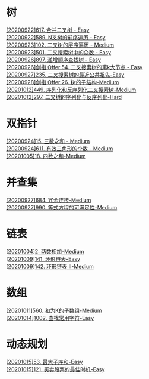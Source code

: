 # 树
[[20200922]617. 合并二叉树 - Easy](./树/617.%20合并二叉树%20-%20Easy.md)  
[[20200922]589. N叉树的前序遍历 - Easy](./树/589.%20N叉树的前序遍历%20-%20Easy.md)  
[[20200923]102. 二叉树的层序遍历 - Medium](./树/102.%20二叉树的层序遍历%20-%20Medium.md)  
[[20200923]501. 二叉搜索树中的众数 - Easy](501.%20二叉搜索树中的众数%20-%20Easy.md)  
[[20200926]897. 递增顺序查找树 - Easy](./树/897.%20递增顺序查找树%20-%20Easy.md)  
[[20200926]剑指 Offer 54. 二叉搜索树的第k大节点 - Easy](./树/剑指%20Offer%2054.%20二叉搜索树的第k大节点%20-%20Easy.md)  
[[20200927]235. 二叉搜索树的最近公共祖先-Easy](./树/235.%20二叉搜索树的最近公共祖先-Easy.md)   
[[20200928]剑指 Offer 26. 树的子结构-Medium](./树/剑指%20Offer%2026.%20树的子结构-Medium.md)  
[[20201012]449. 序列化和反序列化二叉搜索树-Medium](树/449.%20序列化和反序列化二叉搜索树-Medium.md)  
[[20201012]297. 二叉树的序列化与反序列化-Hard](树/297.%20二叉树的序列化与反序列化-Hard.md)
  
# 双指针
[[20200924]15. 三数之和 - Medium](双指针/15.%20三数之和%20-%20Medium.md)  
[[20200924]611. 有效三角形的个数 - Medium](./双指针/611.%20有效三角形的个数%20-%20Medium.md)  
[[20201005]18. 四数之和-Medium](双指针/18.%20四数之和-medium.md)   

# 并查集
[[20200927]684. 冗余连接-Medium](并查集/684.%20冗余连接-Medium.md)  
[[20200927]990. 等式方程的可满足性-Medium](并查集/990.%20等式方程的可满足性-Medium.md)

# 链表
[[20201004]2. 两数相加-Medium](链表/2.%20两数相加-Medium.md)   
[[20201009]141. 环形链表-Easy](链表/141.%20环形链表-Easy.md)  
[[20201009]142. 环形链表 II-Medium](链表/141.%20环形链表-Easy.md)
# 数组
[[20201011]560. 和为K的子数组-Medium](数组/560.%20和为K的子数组-Medium.md)  
[[20201014]1002. 查找常用字符-Easy](数组/1002.%20查找常用字符-Easy.md)  

# 动态规划
[[20201015]53. 最大子序和-Easy](动态规划/53.%20最大子序和-Easy)  
[[20201015]121. 买卖股票的最佳时机-Easy](动态规划/121.%20买卖股票的最佳时机-Easy)    